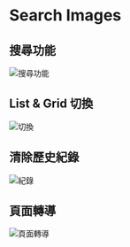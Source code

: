 # Search Images

## 搜尋功能
![搜尋功能](app/src/doc/Search.gif)

## List & Grid 切換
![切換](app/src/doc/Switch.gif)

## 清除歷史紀錄
![紀錄](app/src/doc/Clear_History.gif)

## 頁面轉導
![頁面轉導](app/src/doc/Click_Item.gif)
